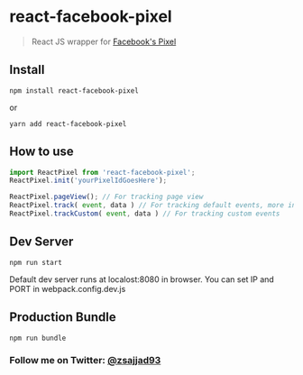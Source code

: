 # react-facebook-pixel

> React JS wrapper for [Facebook's Pixel](https://developers.facebook.com/docs/ads-for-websites/pixel-events/v2.9)


## Install
```
npm install react-facebook-pixel

```
or
```
yarn add react-facebook-pixel

```

## How to use
```js
import ReactPixel from 'react-facebook-pixel';
ReactPixel.init('yourPixelIdGoesHere');

ReactPixel.pageView(); // For tracking page view
ReactPixel.track( event, data ) // For tracking default events, more info about events and data https://developers.facebook.com/docs/ads-for-websites/pixel-events/v2.9
ReactPixel.trackCustom( event, data ) // For tracking custom events
```

## Dev Server
```
npm run start

```
Default dev server runs at localost:8080 in browser.
You can set IP and PORT in webpack.config.dev.js

## Production Bundle
```
npm run bundle
```

### Follow me on Twitter: [@zsajjad93](https://twitter.com/zsajjad93)
